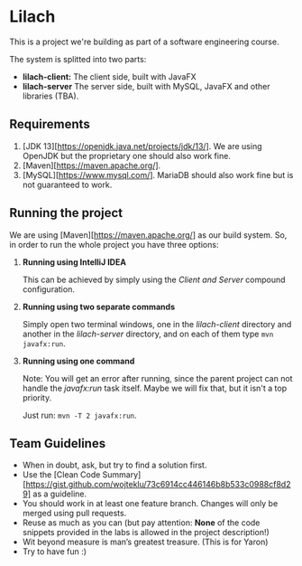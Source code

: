 # Lilach
This is a project we're building as part of a software engineering course.

The system is splitted into two parts:

* **lilach-client:** The client side, built with JavaFX
* **lilach-server** The server side, built with MySQL, JavaFX and other libraries (TBA).

## Requirements
1. [JDK 13][https://openjdk.java.net/projects/jdk/13/]. We are using OpenJDK but the proprietary one should also work fine.
2. [Maven][https://maven.apache.org/].
3. [MySQL][https://www.mysql.com/]. MariaDB should also work fine but is not guaranteed to work.

## Running the project
We are using [Maven][https://maven.apache.org/] as our build system. So, in order to run the whole project you have three options:

1. **Running using IntelliJ IDEA**

   This can be achieved by simply using the *Client and Server* compound configuration.

2. **Running using two separate commands**

   Simply open two terminal windows, one in the *lilach-client* directory and another in the *lilach-server* directory, and on each of them type `mvn javafx:run`.

3. **Running using one command**

   Note: You will get an error after running, since the parent project can not handle the *javafx:run* task itself. Maybe we will fix that, but it isn't a top priority.
   
   Just run: `mvn -T 2 javafx:run`.

## Team Guidelines

* When in doubt, ask, but try to find a solution first.
* Use the [Clean Code Summary][https://gist.github.com/wojteklu/73c6914cc446146b8b533c0988cf8d29] as a guideline.
* You should work in at least one feature branch. Changes will only be merged using pull requests.
* Reuse as much as you can (but pay attention: **None** of the code snippets provided in the labs is allowed in the project description!)
* Wit beyond measure is man’s greatest treasure. (This is for Yaron)
* Try to have fun :)
